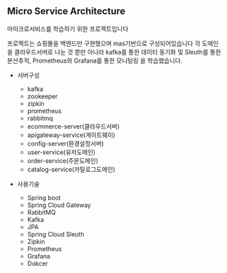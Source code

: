 ## Micro Service Architecture

마이크로서비스를 학습하기 위한 프로젝트입니다

프로젝트는 쇼핑몰을 백엔드만 구현했으며 mas기반으로 구성되어있습니다
각 도메인을 클라우드서버로 나눈 것 뿐만 아니라 kafka를 통한 데이터 동기화 및 Sleuth를 통한 분산추적, Prometheus와 Grafana를 통한 모니텅링 을 학습했습니다.

* 서버구성
  * kafka
  * zookeeper
  * zipkin
  * prometheus
  * rabbitmq
  * ecommerce-server(클라우드서버)
  * apigateway-service(게이트웨이)
  * config-server(환경설정서버)
  * user-service(유저도메인)
  * order-service(주문도메인)
  * catalog-service(카탈로그도메인)

* 사용기술
  * Spring boot 
  * Spring Cloud Gateway 
  * RabbitMQ
  * Kafka
  * JPA
  * Spring Cloud Sleuth
  * Zipkin
  * Prometheus
  * Grafana
  * Dokcer
